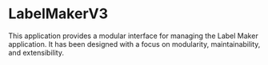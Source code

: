 # LabelMakerV3
This application provides a modular interface for managing the Label Maker application. It has been designed with a focus on modularity, maintainability, and extensibility.
